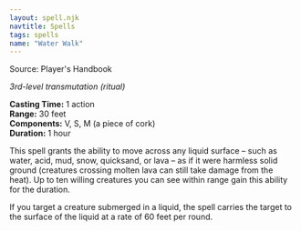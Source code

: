 ```yaml
---
layout: spell.njk
navtitle: Spells
tags: spells
name: "Water Walk"
---
```

Source: Player's Handbook

_3rd-level transmutation (ritual)_

**Casting Time:** 1 action  
**Range:** 30 feet  
**Components:** V, S, M (a piece of cork)  
**Duration:** 1 hour

This spell grants the ability to move across any liquid surface – such as water, acid, mud, snow, quicksand, or lava – as if it were harmless solid ground (creatures crossing molten lava can still take damage from the heat). Up to ten willing creatures you can see within range gain this ability for the duration.

If you target a creature submerged in a liquid, the spell carries the target to the surface of the liquid at a rate of 60 feet per round.